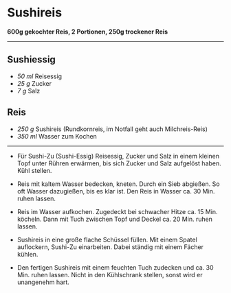 # Sushireis

**600g gekochter Reis, 2 Portionen, 250g trockener Reis**

---

## Sushiessig

- *50 ml*  Reisessig
- *25 g*  Zucker
- *7 g*  Salz

## Reis

- *250 g* Sushireis (Rundkornreis, im Notfall geht auch Milchreis-Reis)
- *350 ml* Wasser zum Kochen

---

- Für Sushi-Zu (Sushi-Essig) Reisessig, Zucker und Salz in einem kleinen Topf unter Rühren erwärmen, bis sich Zucker und Salz aufgelöst haben. Kühl stellen.

- Reis mit kaltem Wasser bedecken, kneten. Durch ein Sieb abgießen. So oft Wasser dazugießen, bis es klar ist. Den Reis in Wasser ca. 30 Min. ruhen lassen.

- Reis im Wasser aufkochen. Zugedeckt bei schwacher Hitze ca. 15 Min. köcheln. Dann mit Tuch zwischen Topf und Deckel ca. 20 Min. ruhen lassen.

- Sushireis in eine große flache Schüssel füllen. Mit einem Spatel auflockern, Sushi-Zu einarbeiten. Dabei ständig mit einem Fächer kühlen.

- Den fertigen Sushireis mit einem feuchten Tuch zudecken und ca. 30 Min. ruhen lassen. Nicht in den Kühlschrank stellen, sonst wird er unangenehm hart.